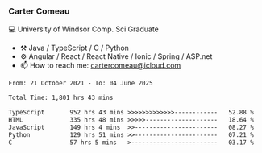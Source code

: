 ### Carter Comeau

💻 University of Windsor Comp. Sci Graduate

- ⚒️ Java / TypeScript / C / Python
- ⚙️ Angular / React / React Native / Ionic / Spring / ASP.net
- 📫 How to reach me: cartercomeau@icloud.com

<!--START_SECTION:waka-->

```txt
From: 21 October 2021 - To: 04 June 2025

Total Time: 1,801 hrs 43 mins

TypeScript       952 hrs 43 mins >>>>>>>>>>>>>------------   52.88 %
HTML             335 hrs 48 mins >>>>>--------------------   18.64 %
JavaScript       149 hrs 4 mins  >>-----------------------   08.27 %
Python           129 hrs 51 mins >>-----------------------   07.21 %
C                57 hrs 5 mins   >------------------------   03.17 %
```

<!--END_SECTION:waka-->
